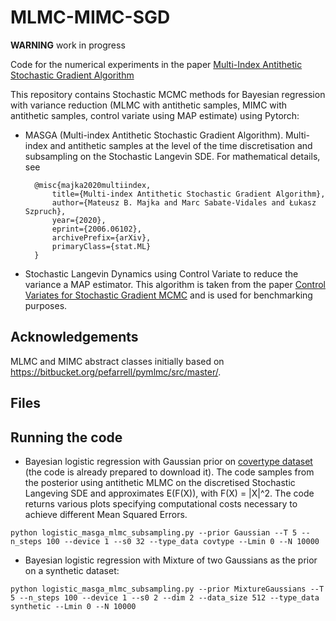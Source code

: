 # MLMC-MIMC-SGD

**WARNING** work in progress

Code for the numerical experiments in the paper [Multi-Index Antithetic Stochastic Gradient Algorithm](https://arxiv.org/abs/2006.06102?utm_source=feedburner&utm_medium=feed&utm_campaign=Feed%253A+arxiv%252FQSXk+%2528ExcitingAds%2521+cs+updates+on+arXiv.org%2529)


This repository contains Stochastic MCMC methods for Bayesian regression with variance reduction (MLMC with antithetic samples, MIMC with antithetic samples, control variate using MAP estimate) using Pytorch:
- MASGA (Multi-index Antithetic Stochastic Gradient Algorithm). Multi-index and antithetic samples at the level of the time discretisation and subsampling on the Stochastic Langevin SDE. 
For mathematical details, see

        @misc{majka2020multiindex,
            title={Multi-index Antithetic Stochastic Gradient Algorithm},
            author={Mateusz B. Majka and Marc Sabate-Vidales and Łukasz Szpruch},
            year={2020},
            eprint={2006.06102},
            archivePrefix={arXiv},
            primaryClass={stat.ML}
        }

- Stochastic Langevin Dynamics using Control Variate to reduce the variance a MAP estimator. This algorithm is taken from the paper [Control Variates for Stochastic Gradient MCMC](https://arxiv.org/abs/1706.05439) and is used for benchmarking purposes. 

## Acknowledgements
MLMC and MIMC abstract classes initially based on https://bitbucket.org/pefarrell/pymlmc/src/master/.

## Files

## Running the code
- Bayesian logistic regression with Gaussian prior on [covertype dataset](https://archive.ics.uci.edu/ml/datasets/covertype) (the code is already prepared to download it). The code samples from the posterior using antithetic MLMC on the discretised Stochastic Langeving SDE and approximates E(F(X)), with F(X) = |X|^2. The code returns various plots specifying computational costs necessary to achieve different Mean Squared Errors. 
```
python logistic_masga_mlmc_subsampling.py --prior Gaussian --T 5 --n_steps 100 --device 1 --s0 32 --type_data covtype --Lmin 0 --N 10000
```
- Bayesian logistic regression with Mixture of two Gaussians as the prior on a synthetic dataset:
```
python logistic_masga_mlmc_subsampling.py --prior MixtureGaussians --T 5 --n_steps 100 --device 1 --s0 2 --dim 2 --data_size 512 --type_data synthetic --Lmin 0 --N 10000
```

